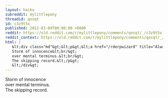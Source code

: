 ```yaml
---
layout: haiku
subreddit: mylittlepony
threadid: qosqt
id: c3z9t5x
published: 2012-03-09T00:00:00 +0000
reddit: https://old.reddit.com/r/mylittlepony/comments/qosqt/_/c3z9t5x
reddit_context: https://old.reddit.com/r/mylittlepony/comments/qosqt/_/c3z9t5x?context=3
html: |
   &lt;div class="md"&gt;&lt;p&gt;&lt;a href="/rderpwizard" title="Always Relevant / Relived Infatuation / Paper Bag Princess"&gt;&lt;/a&gt;
   Storm of innocence&lt;br/&gt;
   over mental terminus.&lt;br/&gt;
   The skipping record.&lt;/p&gt;
   &lt;/div&gt;
---
```


[](/rderpwizard "Always Relevant / Relived Infatuation / Paper Bag Princess")
Storm of innocence  
over mental terminus.  
The skipping record.